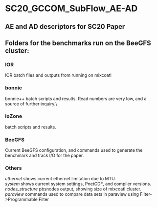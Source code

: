 # SC20_GCCOM_SubFlow_AE-AD
## AE and AD descriptors for SC20 Paper

## Folders for the benchmarks run on the BeeGFS cluster:
### IOR
IOR batch files and outputs from running on mixcoatl 

### bonnie
bonnie++ batch scripts and results. Read numbers are very low, and a source of further inquiry.\

### ioZone
batch scripts and results.

### BeeGFS
Current BeeGFS configuration, and commands used to generate the benchmark and track I/O for the paper.

### Others
*ethernet* shows current ethernet limitation due to MTU.  
*system* shows current system settings, PnetCDF, and compiler versions.  
*nodes_structure* pbsnodes output, showing size of mixcoatl cluster.  
*paraview* commands used to compare data sets in paraview using Filter->Programmable Filter


